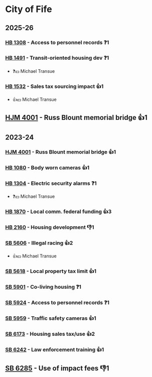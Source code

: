 # City of Fife
## 2025-26

### [HB 1308](/bill/2025-26/hb/1308/) - Access to personnel records   ❓1

### [HB 1491](/bill/2025-26/hb/1491/) - Transit-oriented housing dev   ❓1
* ❓💵 Michael Transue

### [HB 1532](/bill/2025-26/hb/1532/) - Sales tax sourcing impact 👍1  
* 👍💵 Michael Transue

## [HJM 4001](/bill/2025-26/hjm/4001/) - Russ Blount memorial bridge 👍1  

## 2023-24

### [HJM 4001](/bill/2023-24/hjm/4001/) - Russ Blount memorial bridge 👍1  

### [HB 1080](/bill/2023-24/hb/1080/) - Body worn cameras 👍1  

### [HB 1304](/bill/2023-24/hb/1304/) - Electric security alarms   ❓1
* ❓💵 Michael Transue

### [HB 1870](/bill/2023-24/hb/1870/) - Local comm. federal funding 👍3  

### [HB 2160](/bill/2023-24/hb/2160/) - Housing development  👎1 

### [SB 5606](/bill/2023-24/sb/5606/) - Illegal racing 👍2  
* 👍💵 Michael Transue

### [SB 5618](/bill/2023-24/sb/5618/) - Local property tax limit 👍1  

### [SB 5901](/bill/2023-24/sb/5901/) - Co-living housing   ❓1

### [SB 5924](/bill/2023-24/sb/5924/) - Access to personnel records   ❓1

### [SB 5959](/bill/2023-24/sb/5959/) - Traffic safety cameras 👍1  

### [SB 6173](/bill/2023-24/sb/6173/) - Housing sales tax/use 👍2  

### [SB 6242](/bill/2023-24/sb/6242/) - Law enforcement training 👍1  

## [SB 6285](/bill/2023-24/sb/6285/) - Use of impact fees  👎1 
